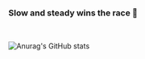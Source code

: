### Slow and steady wins the race 👋

<br>

![Anurag's GitHub stats](https://github-readme-stats.vercel.app/api?username=hongseoi&show_icons=true&theme=radical)

<br>

<!--
I'm interested in...
mobile
web
data analysis

skills
java
python
javascript
html5
mysql
figma

i want to learn...
kotlin
pyscript
typescript


[![Solved.ac
프로필](http://mazassumnida.wtf/api/generate_badge?boj=ghdcosml)](https://solved.ac/ghdcosml)

<br>


--!>

<!--
**hongseoi/hongseoi** is a ✨ _special_ ✨ repository because its `README.md` (this file) appears on your GitHub profile.

Here are some ideas to get you started:

- 🔭 I’m currently working on ...
- 🌱 I’m currently learning ...
- 👯 I’m looking to collaborate on ...
- 🤔 I’m looking for help with ...
- 💬 Ask me about ...
- 📫 How to reach me: ...
- 😄 Pronouns: ...
- ⚡ Fun fact: ...
-->
